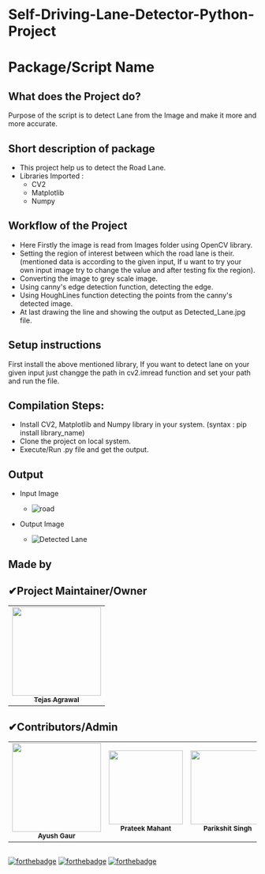 # Self-Driving-Lane-Detector-Python-Project
# Package/Script Name

## What does the Project do? 


Purpose of the script is to detect Lane from the Image and make it more and more accurate.

## Short description of package

- This project help us to detect the Road Lane.
- Libraries Imported :
    - CV2
    - Matplotlib
    - Numpy


## Workflow of the Project

- Here Firstly the image is read from Images folder using OpenCV library.
- Setting the region of interest between which the road lane is their. (mentioned data is according to the given input, If u want to try your own input image try to change the value and after testing fix the region).
- Converting the image to grey scale image.
- Using canny's edge detection function, detecting the edge.
- Using HoughLines function detecting the points from the canny's detected image.
- At last drawing the line and showing the output as Detected_Lane.jpg file. 



## Setup instructions

First install the above mentioned library, If you want to detect lane on your given input just changge the path in cv2.imread function and set your path and run the file.

## Compilation Steps:
   - Install CV2, Matplotlib and Numpy library in your system. (syntax : pip install library_name)
   - Clone the project on local system.
   - Execute/Run .py file and get the output.

## Output
- Input Image
    - ![road](https://i.ibb.co/M63K9q7/road.jpg)

- Output Image
    - ![Detected Lane](https://i.ibb.co/WDMbWY6/Detected-Lane.png)
 


## Made by 

<h2>✔Project Maintainer/Owner</h2>

<table>
  <tr>
<td align="center"><a href="https://github.com/txtgrey"><img src="https://i.ibb.co/LxB1mpH/278685-D2-71-BE-4982-B37-E-4-F008-ADE219-B.jpg" width="180px;" alt=""/><br /><sub><b>Tejas Agrawal</b></sub></a></td>  

  </tr>
</table>
<h2>✔Contributors/Admin</h2>

<table>
 <tr>
<td align="center"><img src="https://i.ibb.co/N2J4dv9/Ayush-Gaur.jpg" width="180px;" alt=""/><br /><sub><b>Ayush Gaur</b></sub></a></td>  
<td align="center"><img src="https://i.ibb.co/pz429K2/IMG-20210318-192949-384.jpg" width="150px;" alt=""/><br /><sub><b>Prateek Mahant</b></sub></a></td>  
<td align="center"><img src="https://i.ibb.co/4gcYC3t/Whats-App-Image-2022-01-05-at-11-31-23-PM.jpg" width="150px;" alt=""/><br /><sub><b>Parikshit Singh</b></sub></a></td>  

</tr>
</table>

##
[![forthebadge](https://forthebadge.com/images/badges/built-with-love.svg)](https://forthebadge.com) [![forthebadge](https://forthebadge.com/images/badges/built-by-developers.svg)](https://forthebadge.com) [![forthebadge](https://forthebadge.com/images/badges/made-with-python.svg)](https://forthebadge.com)
